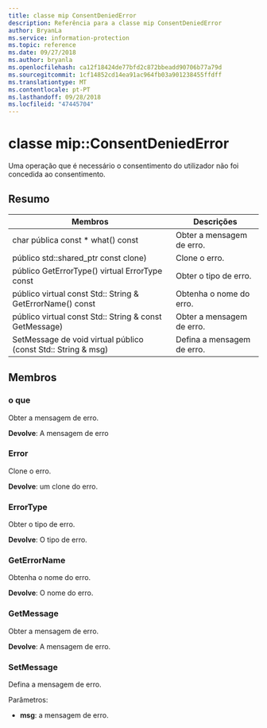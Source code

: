 ```yaml
---
title: classe mip ConsentDeniedError
description: Referência para a classe mip ConsentDeniedError
author: BryanLa
ms.service: information-protection
ms.topic: reference
ms.date: 09/27/2018
ms.author: bryanla
ms.openlocfilehash: ca12f18424de77bfd2c872bbeadd90706b77a79d
ms.sourcegitcommit: 1cf14852cd14ea91ac964fb03a901238455ffdff
ms.translationtype: MT
ms.contentlocale: pt-PT
ms.lasthandoff: 09/28/2018
ms.locfileid: "47445704"
---
```

# <a name="class-mipconsentdeniederror"></a>classe mip::ConsentDeniedError 
Uma operação que é necessário o consentimento do utilizador não foi concedida ao consentimento.
  
## <a name="summary"></a>Resumo
 Membros                        | Descrições                                
--------------------------------|---------------------------------------------
 char pública const * what() const  |  Obter a mensagem de erro.
público std::shared_ptr<Error> const clone)  |  Clone o erro.
 público GetErrorType() virtual ErrorType const  |  Obter o tipo de erro.
 público virtual const Std:: String & GetErrorName() const  |  Obtenha o nome do erro.
 público virtual const Std:: String & const GetMessage)  |  Obter a mensagem de erro.
 SetMessage de void virtual público (const Std:: String & msg)  |  Defina a mensagem de erro.
  
## <a name="members"></a>Membros
  
### <a name="what"></a>o que
Obter a mensagem de erro.

  
**Devolve**: A mensagem de erro
  
### <a name="error"></a>Error
Clone o erro.

  
**Devolve**: um clone do erro.
  
### <a name="errortype"></a>ErrorType
Obter o tipo de erro.

  
**Devolve**: O tipo de erro.
  
### <a name="geterrorname"></a>GetErrorName
Obtenha o nome do erro.

  
**Devolve**: O nome do erro.
  
### <a name="getmessage"></a>GetMessage
Obter a mensagem de erro.

  
**Devolve**: A mensagem de erro.
  
### <a name="setmessage"></a>SetMessage
Defina a mensagem de erro.

Parâmetros:  
* **msg**: a mensagem de erro.

